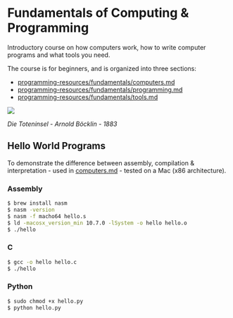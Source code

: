 # Fundamentals of Computing & Programming

Introductory course on how computers work, how to write computer programs and what tools you need.

The course is for beginners, and is organized into three sections:

- [programming-resources/fundamentals/computers.md](https://github.com/ADGEfficiency/programming-resources/blob/master/fundamentals/computers.md)
- [programming-resources/fundamentals/programming.md](https://github.com/ADGEfficiency/programming-resources/blob/master/fundamentals/programming.md)
- [programming-resources/fundamentals/tools.md](https://github.com/ADGEfficiency/programming-resources/blob/master/fundamentals/tools.md)

![](assets/1883-Böcklin-Die-Toteninsel.jpg)

<i>Die Toteninsel - Arnold Böcklin - 1883</i>


## Hello World Programs

To demonstrate the difference between assembly, compilation & interpretation - used in [computers.md](https://github.com/ADGEfficiency/programming-resources/blob/master/fundamentals/computers.md) - tested on a Mac (x86 architecture).

### Assembly

```bash
$ brew install nasm
$ nasm -version
$ nasm -f macho64 hello.s
$ ld -macosx_version_min 10.7.0 -lSystem -o hello hello.o
$ ./hello
```

### C

```bash
$ gcc -o hello hello.c
$ ./hello
```

### Python

```bash
$ sudo chmod +x hello.py
$ python hello.py
```
